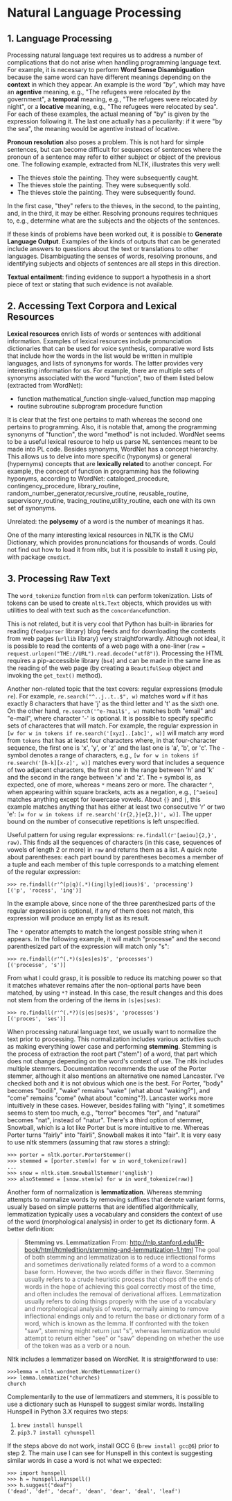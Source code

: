 # Natural Language Processing

## 1. Language Processing

Processing natural language text requires us to address a number of complications that do not arise when handling programming language text. For example, it is necessary to perform **Word Sense Disambiguation** because the same word can have different meanings depending on the **context** in which they appear. An example is the word *"by"*, which may have an **agentive** meaning, e.g., "The refugees were relocated *by* the government", a **temporal** meaning, e.g., "The refugees were relocated *by* night", or a **locative** meaning, e.g., "The refugees were relocated by sea". For each of these examples, the actual meaning of "by" is given by the expression following it. The last one actually has a peculiarity: if it were "by the sea", the meaning would be agentive instead of locative.

**Pronoun resolution** also poses a problem. This is not hard for simple sentences, but can become difficult for sequences of sentences where the pronoun of a sentence may refer to either subject or object of the previous one. The following example, extracted from NLTK, illustrates this very well: 

- The thieves stole the painting. They were subsequently caught.
- The thieves stole the painting. They were subsequently sold.
- The thieves stole the painting. They were subsequently found.

In the first case, "they" refers to the thieves, in the second, to the painting, and, in the third, it  may be either. Resolving pronouns requires techniques to, e.g., determine what are the subjects and the objects of the sentences. 

If these kinds of problems have been worked out, it is possible to **Generate Language Output**. Examples of the kinds of outputs that can be generated include answers to questions about the text or translations to other languages. Disambiguating the senses of words, resolving pronouns, and identifying subjects and objects of sentences are all steps in this direction.

**Textual entailment**: finding evidence to support a hypothesis in a short piece of text or stating that such evidence is not available. 


## 2. Accessing Text Corpora and Lexical Resources

**Lexical resources** enrich lists of words or sentences with additional information. Examples of lexical resources include pronunciation dictionaries that can be used for voice synthesis, comparative word lists that include how the words in the list would be written in multiple languages, and lists of synonyms for words. The latter provides very interesting information for us. For example, there are multiple sets of synonyms associated with the word "function", two of them listed below (extracted from WordNet):

- function mathematical_function single-valued_function map mapping
- routine subroutine subprogram procedure function

It is clear that the first one pertains to math whereas the second one pertains to programming. Also, it is notable that, among the programming synonyms of "function", the word "method" is not included. WordNet seems to be a useful lexical resource to help us parse NL sentences meant to be made into PL code. Besides synonyms, WordNet has a concept hierarchy. This allows us to delve into more specific (hyponyms) or general (hypernyms) concepts that are **lexically related** to another concept. For example, the concept of function in programming has the following hyponyms, according to WordNet: cataloged_procedure, contingency_procedure, library_routine, random_number_generator,recursive_routine, reusable_routine, supervisory_routine, tracing_routine,utility_routine, each one with its own set of synonyms. 

Unrelated: the **polysemy** of a word is the number of meanings it has.

One of the many interesting lexical resources in NLTK is the CMU Dictionary, which provides pronunciations for thousands of words. Could not find out how to load it from nltk, but it is possible to install it using pip, with package ``cmudict``.


## 3. Processing Raw Text

The ``word_tokenize`` function from ``nltk`` can perform tokenization. Lists of tokens can be used to create ``nltk.Text`` objects, which provides us with utilities to deal with text such as the ``concordance``function. 

This is not related, but it is very cool that Python has built-in libraries for reading (``feedparser`` library) blog feeds and for downloading the contents from web pages (``urllib`` library) very straightforwardly. Although not ideal, it is possible to read the contents of a web page with a one-liner (``raw = request.urlopen("THE://URL").read.decode("utf8")``). Processing the HTML requires a pip-accessible library (``bs4``) and can be made in the same line as the reading of the web page (by creating a ``BeautifulSoup`` object and invoking the ``get_text()`` method).

Another non-related topic that the text covers: regular expressions (module ``re``). For example, ``re.search("^..j..t..$", w)`` matches word ``w`` if it has exactly 8 characters that have 'j' as the third letter and 't' as the sixth one. On the other hand, ``re.search('^e-?mail$', w)`` matches both "email" and "e-mail", where character '-' is optional. It is possible to specify specific sets of characteres that will match. For example, the regular expression in ``[w for w in tokens if re.search('[xyz]..[abc]', w)]`` will match any word from ``tokens`` that has at least four characters where, in that four-character sequence, the first one is 'x', 'y', or 'z' and the last one is 'a', 'b', or 'c'. The ``-`` symbol denotes a range of characters, e.g., ``[w for w in tokens if re.search('[h-k][x-z]', w)]``  matches every word that includes a sequence of two adjacent characters, the first one in the range between 'h' and 'k' and the second in the range between 'x' and 'z'. The ``+`` symbol is, as expected, one of more, whereas ``*`` means zero or more. The character ``^``, when appearing within square brackets, acts as a negation, e.g., ``[^aeiou]`` matches anything except for lowercase vowels. About ``{}`` and ``|``, this example matches anything that has either at least two consecutive 'r' or two 'e': ``[w for w in tokens if re.search('(r{2,}|e{2,})', w)]``. The upper bound on the number of consecutive repetitions is left unspecified. 

Useful pattern for using regular expressions: ``re.findall(r'[aeiou]{2,}', raw)``. This finds all the sequences of characters (in this case, sequences of vowels of length 2 or more) in ``raw`` and returns them as a list. A quick note about parentheses: each part bound by parentheses becomes a member of a tuple and each member of this tuple corresponds to a matching element of the regular expression: 

```
>>> re.findall(r'^(p|q)(.*)(ing|ly|ed|ious)$', 'processing')
[('p', 'rocess', 'ing')]
```

In the example above, since none of the three parenthesized parts of the regular expression is optional, if any of them does not match, this expression will produce an empty list as its result.

The ``*`` operator attempts to match the longest possible string when it appears. In the following example, it will match "processe" and the second parenthesized part of the expression will match only "s":

```
>>> re.findall(r'^(.*)(s|es|es)$', 'processes')
[('processe', 's')]
```

From what I could grasp, it is possible to reduce its matching power so that it matches whatever remains after the non-optional parts have been matched, by using ``*?`` instead. In this case, the result changes and this does not stem from the ordering of the items in ``(s|es|ses)``: 

```
>>> re.findall(r'^(.*?)(s|es|ses)$', 'processes')
[('proces', 'ses')]
```

When processing natural language text, we usually want to normalize the text prior to processing. This normalization includes various activities such as making everything lower case and performing **stemming**. Stemming is the process of extraction the root part ("stem") of a word, that part which does not change depending on the word's context of use. The nltk includes multiple stemmers. Documentation recommends the use of the Porter stemmer, although it also mentions an alternative one named Lancaster. I've checked both and it is not obvious which one is the best. For Porter, "body" becomes "bodili", "wake" remains "wake" (what about "waking?"), and "come" remains "come" (what about "coming"?). Lancaster works more intuitively in these cases. However, besides failing with "lying", it sometimes seems to stem too much, e.g., "terror" becomes "ter", and "natural" becomes "nat", instead of "natur". There's a third option of stemmer, Snowball, which is a lot like Porter but is more intuitive to me. Whereas Porter turns "fairly" into "fairli", Snowball makes it into "fair". It is very easy to use nltk stemmers (assuming that raw stores a string): 

```
>>> porter = nltk.porter.PorterStemmer()
>>> stemmed = [porter.stem(w) for w in word_tokenize(raw)]
...
>>> snow = nltk.stem.SnowballStemmer('english')
>>> alsoStemmed = [snow.stem(w) for w in word_tokenize(raw)]  
```

Another form of normalization is **lemmatization**. Whereas stemming attempts to normalize words by removing suffixes that denote variant forms, usually based on simple patterns that are identified algorithmically, lemmatization typically uses a vocabulary and considers the context of use of the word (morphological analysis) in order to get its dictionary form. A better definition:

> **Stemming vs. Lemmatization**
From: http://nlp.stanford.edu/IR-book/html/htmledition/stemming-and-lemmatization-1.html
The goal of both stemming and lemmatization is to reduce inflectional forms and sometimes derivationally related forms of a word to a common base form. However, the two words differ in their flavor. Stemming usually refers to a crude heuristic process that chops off the ends of words in the hope of achieving this goal correctly most of the time, and often includes the removal of derivational affixes. Lemmatization usually refers to doing things properly with the use of a vocabulary and morphological analysis of words, normally aiming to remove inflectional endings only and to return the base or dictionary form of a word, which is known as the lemma. If confronted with the token "saw", stemming might return just "s", whereas lemmatization would attempt to return either "see" or "saw" depending on whether the use of the token was as a verb or a noun.

Nltk includes a lemmatizer based on WordNet. It is straightforward to use:

```
>>>lemma = nltk.wordnet.WordNetLemmatizer()
>>> lemma.lemmatize("churches)
church
```

Complementarily to the use of lemmatizers and stemmers, it is possible to use a dictionary such as Hunspell to suggest similar words. Installing Hunspell in Python 3.X requires two steps: 

1. ``brew install hunspell``
2. ``pip3.7 install cyhunspell``

If the steps above do not work, install GCC 6 (``brew install gcc@6``) prior to step 2. The main use I can see for Hunspell in this context is suggesting similar words in case a word is not what we expected:

```
>>> import hunspell
>>> h = hunspell.Hunspell()
>>> h.suggest("deaf")
('dead', 'def', 'decaf', 'dean', 'dear', 'deal', 'leaf')
```